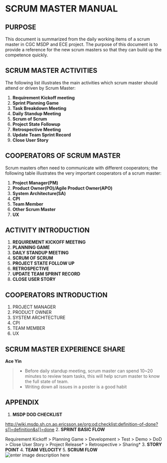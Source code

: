 SCRUM MASTER MANUAL
=====================


PURPOSE
---------
This document is summarized from the daily working items of a scrum master in CGC MSDP and ECE project. The purpose of this document is to provide a reference for the new scrum masters so that they can build up the competence quickly.

SCRUM MASTER ACTIVITIES
----------
The following list illustrates the main activities which scrum master should attend or driven by Scrum Master:

 1. **Requirement Kickoff meeting**
 2. **Sprint Planning Game**
 3. **Task Breakdown Meeting**
 4. **Daily Standup Meeting**
 5. **Scrum of Scrum**
 6. **Project State Followup**
 7. **Retrospective Meeting**
 8. **Update Team Sprint Record**
 9. **Close User Story**

COOPERATORS OF SCRUM MASTER
---------------
Scrum masters often need to communicate with different cooperators; the following table illustrates the very important cooperators of a scrum master:

 1. **Project Manager(PM)**
 2. **Product Owner(PO)/Agile Product Owner(APO)**
 3. **System Architecture(SA)**
 4. **CPI**
 5. **Team Member**
 6. **Other Scrum Master**
 7. **UX**

ACTIVITY INTRODUCTION
----------

 1. **REQUIREMENT KICKOFF MEETING**
 2. **PLANNING GAME**
 3. **DAILY STANDUP MEETING**
 4. **SCRUM OF SCRUM**
 5. **PROJECT STATE FOLLOW UP**
 6. **RETROSPECTIVE**
 7. **UPDATE TEAM SPRINT RECORD**
 8. **CLOSE USER STORY**

COOPERATORS INTRODUCTION
-----------

 1. PROJECT MANAGER
 2. PRODUCT OWNER
 3. SYSTEM ARCHITECTURE
 4. CPI
 5. TEAM MEMBER
 6. UX

SCRUM MASTER EXPERIENCE SHARE
----------

 **Ace Yin**

> - Before daily standup meeting, scrum master can spend 10~20 minutes to review team tasks, this will help scrum master to know the full state of team.
> - Writing down all issues in a poster is a good habit

APPENDIX
--------------

 1. **MSDP DOD CHECKLIST**
 
 http://wiki.msdp.sh.cn.ao.ericsson.se/org:od:checklist:definition-of-done?s[]=definition&s[]=done
 2. **SPRINT BASIC FLOW**
 
 Requirement Kickoff > Planning Game > Development > Test > Demo > DoD > Close User Story > Project Release* > Retrospective > Sharing*
 3. **STORY POINT**
 4. **TEAM VELOCITY**
 5. **SCRUM FLOW**
 ![enter image description here][1]

  [1]: https://raw.github.com/aceyin/scrum-master-manual/master/scrum_process_big3.png "Scrum Flow"